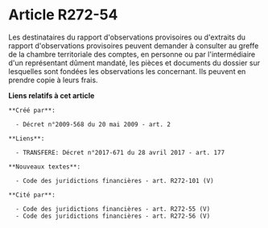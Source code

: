# Article R272-54

Les destinataires du rapport d'observations provisoires ou d'extraits du rapport d'observations provisoires peuvent demander
à consulter au greffe de la chambre territoriale des comptes, en personne ou par l'intermédiaire d'un représentant dûment
mandaté, les pièces et documents du dossier sur lesquelles sont fondées les observations les concernant. Ils peuvent en
prendre copie à leurs frais.

**Liens relatifs à cet article**

	**Créé par**:

	  - Décret n°2009-568 du 20 mai 2009 - art. 2

	**Liens**:

	  - TRANSFERE: Décret n°2017-671 du 28 avril 2017 - art. 177

	**Nouveaux textes**:

	  - Code des juridictions financières - art. R272-101 (V)

	**Cité par**:

	  - Code des juridictions financières - art. R272-55 (V)
	  - Code des juridictions financières - art. R272-56 (V)
